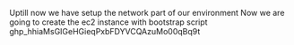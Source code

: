 Uptill now we have setup the network part of our environment
Now we are going to create the ec2 instance with bootstrap script
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